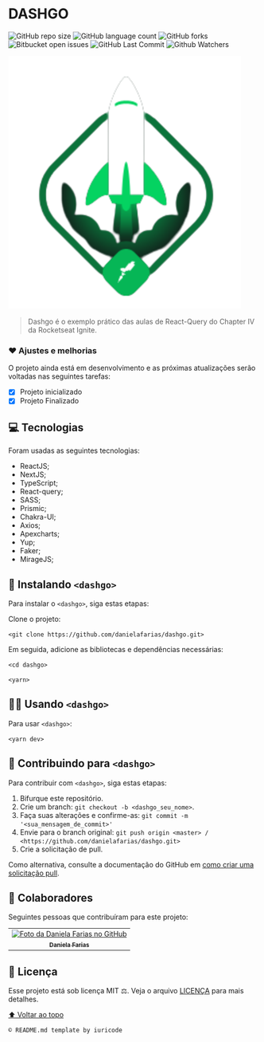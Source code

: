 # DASHGO

![GitHub repo size](https://img.shields.io/github/repo-size/danielafarias/dashgo?style=for-the-badge)
![GitHub language count](https://img.shields.io/github/languages/count/danielafarias/dashgo?style=for-the-badge)
![GitHub forks](https://img.shields.io/chocolatey/dt/dashgo?style=for-the-badge)
![Bitbucket open issues](https://img.shields.io/bitbucket/issues/danielafarias/dashgo?style=for-the-badge)
![GitHub Last Commit](https://img.shields.io/github/last-commit/danielafarias/dashgo?style=for-the-badge)
![Github Watchers](https://img.shields.io/github/watchers/danielafarias/dashgo?style=for-the-badge)

![dashgo](https://raw.githubusercontent.com/tavareshenrique/ignite-reactjs/a11afefe824866f24dd3f9e1cc6e6e9530376ad1/%40assets/img/logo.svg)


> Dashgo é o exemplo prático das aulas de React-Query do Chapter IV da Rocketseat Ignite.

### ❤️ Ajustes e melhorias

O projeto ainda está em desenvolvimento e as próximas atualizações serão voltadas nas seguintes tarefas:

- [x] Projeto inicializado
- [x] Projeto Finalizado

## 💻 Tecnologias

Foram usadas as seguintes tecnologias:

- ReactJS;
- NextJS;
- TypeScript;
- React-query;
- SASS;
- Prismic;
- Chakra-UI;
- Axios;
- Apexcharts;
- Yup;
- Faker;
- MirageJS;


## 🚀 Instalando `<dashgo>`

Para instalar o `<dashgo>`, siga estas etapas:

Clone o projeto:
```
<git clone https://github.com/danielafarias/dashgo.git>
```
Em seguida, adicione as bibliotecas e dependências necessárias:
```
<cd dashgo>
```
```
<yarn>
```

## 🧑‍💻 Usando `<dashgo>`

Para usar `<dashgo>`:

```
<yarn dev>
```

## 💌 Contribuindo para `<dashgo>`

Para contribuir com `<dashgo>`, siga estas etapas:

1. Bifurque este repositório.
2. Crie um branch: `git checkout -b <dashgo_seu_nome>`.
3. Faça suas alterações e confirme-as: `git commit -m '<sua_mensagem_de_commit>'`
4. Envie para o branch original: `git push origin <master> / <https://github.com/danielafarias/dashgo.git>`
5. Crie a solicitação de pull.

Como alternativa, consulte a documentação do GitHub em [como criar uma solicitação pull](https://help.github.com/en/github/collaborating-with-issues-and-pull-requests/creating-a-pull-request).

## 🤝 Colaboradores

Seguintes pessoas que contribuíram para este projeto:

<table>
  <tr>
    <td align="center">
      <a href="https://github.com/danielafarias">
        <img src="https://avatars.githubusercontent.com/u/79869120?v=4" width="100px;" alt="Foto da Daniela Farias no GitHub"/><br>
        <sub>
          <b>Daniela Farias</b>
        </sub>
      </a>
    </td>

  </tr>
</table>

## 📃 Licença

Esse projeto está sob licença MIT ⚖️. Veja o arquivo [LICENÇA](LICENSE.md) para mais detalhes.

[⬆ Voltar ao topo](#dashgo)<br>

```
© README.md template by iuricode
```
